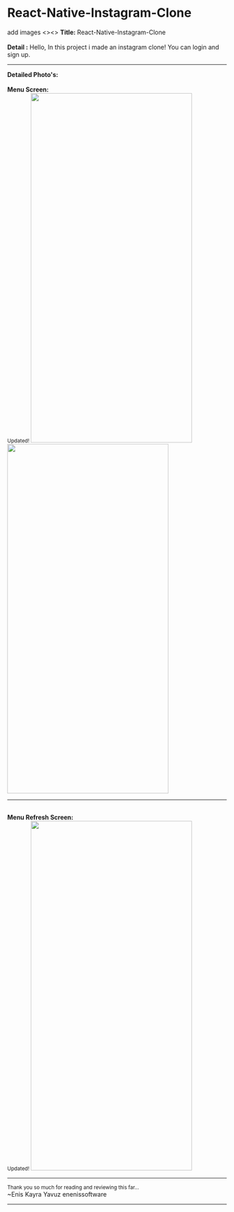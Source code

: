 # React-Native-Instagram-Clone
add images <><\>
<b>Title:</b> React-Native-Instagram-Clone<br>
<br>
<b>Detail :</b> Hello, In this project i made an instagram clone! You can login and sign up.
<hr>
<b>Detailed Photo's:</b><br>
<br><b>Menu Screen:<br></b>
<small>Updated!</small>
<img src="https://user-images.githubusercontent.com/99321522/227909249-0ec32962-05ab-48df-9f00-644e714bae4f.png" width="370" height="800" />
<img src="https://user-images.githubusercontent.com/99321522/227909442-6396340d-5577-4f52-a5f8-235de50475b2.png" width="370" height="800" />
<br>
<hr>
<br><b>Menu Refresh Screen:<br></b>
<small>Updated!</small>
<img src="https://user-images.githubusercontent.com/99321522/227909651-eda760b9-c2ad-4d09-930f-ec44e9f6975e.png" width="370" height="800" />
<br>
<hr>

<small>Thank you so much for reading and reviewing this far...</small><br>
~Enis Kayra Yavuz
enenissoftware

<hr>

<b></b>
